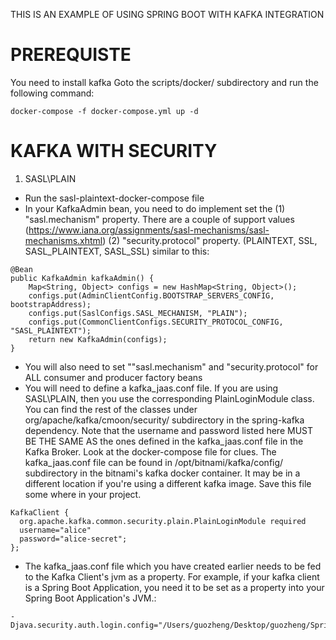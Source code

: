 THIS IS AN EXAMPLE OF USING SPRING BOOT WITH KAFKA INTEGRATION

PREREQUISTE
=====================
You need to install kafka
Goto the scripts/docker/ subdirectory and run the following command:
```
docker-compose -f docker-compose.yml up -d
```



KAFKA WITH SECURITY
====================

1. SASL\PLAIN
- Run the sasl-plaintext-docker-compose file
- In your KafkaAdmin bean, you need to do implement set the 
  (1) "sasl.mechanism" property. There are a couple of support values (https://www.iana.org/assignments/sasl-mechanisms/sasl-mechanisms.xhtml)
  (2) "security.protocol" property. (PLAINTEXT, SSL, SASL_PLAINTEXT, SASL_SSL)
  similar to this:
```
@Bean
public KafkaAdmin kafkaAdmin() {
    Map<String, Object> configs = new HashMap<String, Object>();
    configs.put(AdminClientConfig.BOOTSTRAP_SERVERS_CONFIG, bootstrapAddress);
    configs.put(SaslConfigs.SASL_MECHANISM, "PLAIN");
    configs.put(CommonClientConfigs.SECURITY_PROTOCOL_CONFIG, "SASL_PLAINTEXT");
    return new KafkaAdmin(configs);
}
```
- You will also need to set ""sasl.mechanism" and "security.protocol" for ALL consumer and producer factory beans
- You will need to define a kafka_jaas.conf file. If you are using SASL\PLAIN, then you use the corresponding PlainLoginModule class.
  You can find the rest of the classes under org/apache/kafka/cmoon/security/ subdirectory in the spring-kafka dependency.
  Note that the username and password listed here MUST BE THE SAME AS the ones defined in the kafka_jaas.conf file in the Kafka Broker. Look at the docker-compose file for clues.
  The kafka_jaas.conf file can be found in /opt/bitnami/kafka/config/ subdirectory in the bitnami's kafka docker container. It may be in a different location if you're using a different kafka image.
  Save this file some where in your project.
```
KafkaClient {
  org.apache.kafka.common.security.plain.PlainLoginModule required
  username="alice"
  password="alice-secret";
};
```
- The kafka_jaas.conf file which you have created earlier needs to be fed to the Kafka Client's jvm as a property. 
  For example, if your kafka client is a Spring Boot Application, you need it to be set as a property into your Spring Boot Application's JVM.:
```
-Djava.security.auth.login.config="/Users/guozheng/Desktop/guozheng/SpringBootKafkaProject/src/main/resources/kafka_jaas.conf"
```


